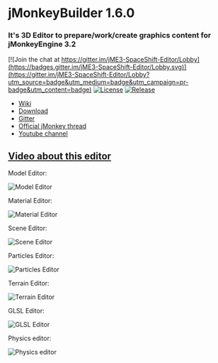 # jMonkeyBuilder 1.6.0 #
### It's 3D Editor to prepare/work/create graphics content for jMonkeyEngine 3.2 ###

[![Join the chat at https://gitter.im/jME3-SpaceShift-Editor/Lobby](https://badges.gitter.im/jME3-SpaceShift-Editor/Lobby.svg)](https://gitter.im/jME3-SpaceShift-Editor/Lobby?utm_source=badge&utm_medium=badge&utm_campaign=pr-badge&utm_content=badge)
[![License](https://img.shields.io/badge/License-Apache%202.0-blue.svg)](https://opensource.org/licenses/Apache-2.0)
[![Release](https://jitpack.io/v/javasabr/jmonkeybuilder.svg)](https://jitpack.io/#JavaSabr/jmonkeybuilder) 

* [Wiki](https://bitbucket.org/JavaSabr/jmonkeybuilder/wiki/Home)
* [Download](https://yadi.sk/d/UuKcJBNgqbV3a)
* [Gitter](https://gitter.im/jME3-SpaceShift-Editor/Lobby?source=orgpage)
* [Official jMonkey thread](https://hub.jmonkeyengine.org/t/editor-jmonkeybuilder/35179)
* [Youtube channel](https://www.youtube.com/playlist?list=PLNdOH0eRoQMBkLPBvTIDn02UFhcTJWsh7)

## [Video about this editor](https://youtu.be/5nX8HXYdENU) ##

Model Editor:

![Model Editor](https://i.imgur.com/9VsdT9u.jpg)

Material Editor:

![Material Editor](https://i.imgur.com/j8E1C1N.png)

Scene Editor:

![Scene Editor](https://i.imgur.com/0bBShnu.jpg)

Particles Editor:

![Particles Editor](https://i.imgur.com/KhuD4GG.png)

Terrain Editor:

![Terrain Editor](https://i.imgur.com/KQt9zBM.jpg)

GLSL Editor:

![GLSL Editor](https://i.imgur.com/IRn8om4.png)

Physics editor:

![Physics editor](https://i.imgur.com/xYfJmBL.jpg)